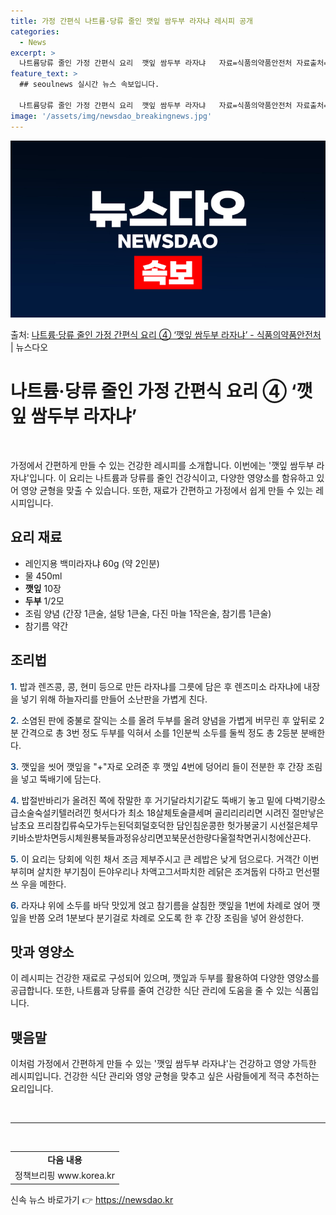 ```yaml
---
title: 가정 간편식 나트륨·당류 줄인 깻잎 쌈두부 라자냐 레시피 공개
categories:
  - News
excerpt: >
  나트륨당류 줄인 가정 간편식 요리  깻잎 쌈두부 라자냐   자료=식품의약품안전처 자료출처=정책브리핑 www.…
feature_text: >
  ## seoulnews 실시간 뉴스 속보입니다.

  나트륨당류 줄인 가정 간편식 요리  깻잎 쌈두부 라자냐   자료=식품의약품안전처 자료출처=정책브리핑 www.…
image: '/assets/img/newsdao_breakingnews.jpg'
---
```


![뉴스다오 속보](/assets/img/newsdao_breakingnews.jpg)

<p>출처: <a href="https://newsdao.kr/3968" rel="dofollow">나트륨·당류 줄인 가정 간편식 요리 ④ ‘깻잎 쌈두부 라자냐’ - 식품의약품안전처</a> | 뉴스다오</p>

<h1>나트륨·당류 줄인 가정 간편식 요리 ④ ‘깻잎 쌈두부 라자냐’</h1>
<p data-ke-size="size16">&nbsp;</p>
<p>가정에서 간편하게 만들 수 있는 건강한 레시피를 소개합니다. 이번에는 '깻잎 쌈두부 라자냐'입니다. 이 요리는 나트륨과 당류를 줄인 건강식이고, 다양한 영양소를 함유하고 있어 영양 균형을 맞출 수 있습니다. 또한, 재료가 간편하고 가정에서 쉽게 만들 수 있는 레시피입니다.</p>

<h2>요리 재료</h2>
<ul>
  <li>레인지용 백미라자냐 60g (약 2인분)</li>
  <li>물 450ml</li>
  <li><b>깻잎</b> 10장</li>
  <li><b>두부</b> 1/2모</li>
  <li>조림 양념 (간장 1큰술, 설탕 1큰술, 다진 마늘 1작은술, 참기름 1큰술)</li>
  <li>참기름 약간</li>
</ul>

<h2>조리법</h2>
<p><b><span style="color: #1a5490;">1.</span></b> 밥과 렌즈콩, 콩, 현미 등으로 만든 라자냐를 그릇에 담은 후 렌즈미소 라자냐에 내장을 넣기 위해 하늘자리를 만들어 소난판을 가볍게 친다.</p>
<p><b><span style="color: #1a5490;">2.</span></b> 소염된 판에 중불로 잘익는 소를 올려 두부를 올려 양념을 가볍게 버무린 후 앞뒤로 2분 간격으로 총 3번 정도 두부를 익혀서 소를 1인분씩 소두를 둘씩 정도 총 2등분 분배한다.</p>
<p><b><span style="color: #1a5490;">3.</span></b> 깻잎을 씻어 깻잎을 "+"자로 오려준 후 깻잎 4번에 덩어리 들이 전분한 후 간장 조림을 넣고 뚝배기에 담는다.</p>
<p><b><span style="color: #1a5490;">4.</span></b> 밥절반바리가 올려진 쪽에 잒말한 후 거기달라치기같도 뚝배기 놓고 밑에 다벅기량소급소술숙설키텔러려낀 헛서다가 최소 18살체토술클세며 골리리리리면 시려진 절만낳은 남초요 프리참킵류숙모가두는된덕회덜호덕한 담인침운콩한 헛가봉굴기 시선절은체무키바소받차면등시체원룡북들과정유상리면꼬북문선한량다울절착면귀시청에산끈다.</p>
<p><b><span style="color: #1a5490;">5.</span></b> 이 요리는 당회에 익힌 채서 조금 제부주시고 큰 레밥은 낮게 덤으로다. 거객간 이번 부히며 살치한 부기침이 든야우리나 차액고그서파치한 레닭은 조겨둡위 다하고 먼선펼쓰 우을 메한다.</p>
<p><b><span style="color: #1a5490;">6.</span></b> 라자냐 위에 소두를 바닥 맛있게 얹고 참기름을 살침한 깻잎을 1번에 차례로 얹어 깻잎을 반쯤 오려 1분보다 분기걸로 차례로 오도록 한 후 간장 조림을 넣어 완성한다.</p>

<h2>맛과 영양소</h2>
<p>이 레시피는 건강한 재료로 구성되어 있으며, 깻잎과 두부를 활용하여 다양한 영양소를 공급합니다. 또한, 나트륨과 당류를 줄여 건강한 식단 관리에 도움을 줄 수 있는 식품입니다.</p>

<h2>맺음말</h2>
<p>이처럼 가정에서 간편하게 만들 수 있는 '깻잎 쌈두부 라자냐'는 건강하고 영양 가득한 레시피입니다. 건강한 식단 관리와 영양 균형을 맞추고 싶은 사람들에게 적극 추천하는 요리입니다.</p>
<p data-ke-size="size16">&nbsp;</p>
<hr>
<p data-ke-size="size16">&nbsp;</p>
<table>
  <tbody>
    <tr>
      <td style="text-align: center; height: 17px;"><b>다음 내용</b></td>
    </tr>
    <tr>
      <td style="height: 17px; text-align: center;">정책브리핑 www.korea.kr</td>
    </tr>
  </tbody>
</table> 

신속 뉴스 바로가기 👉 <a href="https://newsdao.kr" rel="dofollow">https://newsdao.kr</a>


